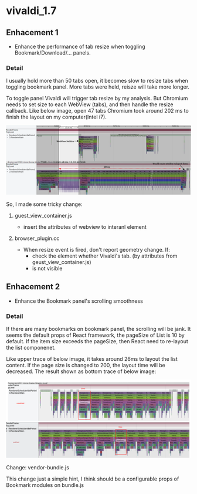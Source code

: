 # vivaldi_1.7

## Enhacement 1
* Enhance the performance of tab resize when toggling Bookmark/Download/... panels.

### Detail
I usually hold more than 50 tabs open, it becomes slow to resize tabs when toggling bookmark panel.
More tabs were held, reisze will take more longer.

To toggle panel Vivaldi will trigger tab resize by my analysis.
But Chromium needs to set size to each WebView (tabs), and then handle the resize callback.
Like below image, open 47 tabs Chromium took around 202 ms to finish the layout on my computer(Intel i7).

<img src="https://github.com/WillyYu/vivaldi_1.7/blob/master/image/1_toggle_panel.png?raw=true"/>

So, I made some tricky change:

1. guest_view_container.js
    - insert the attributes of webview to interanl element

2. browser_plugin.cc
    - When resize event is fired, don't report geometry change. If:
        - check the element whether Vivaldi's tab. (by attributes from geust_view_container.js)
        - is not visible

## Enhacement 2
* Enhance the Bookmark panel's scrolling smoothness

### Detail
If there are many bookmarks on bookmark panel, the scrolling will be jank.
It seems the default props of React framework, the pageSize of List is 10 by default. 
If the item size exceeds the pageSize, then React need to re-layout the list componenet.

Like upper trace of below image, it takes around 26ms to layout the list content.
If the page size is changed to 200, the layout time will be decreased.
The result shown as bottom trace of below image:

<img src="https://github.com/WillyYu/vivaldi_1.7/blob/master/image/2_smoothness.png?raw=true"/>

Change:
vendor-bundle.js

This change just a simple hint, I think should be a configurable props of Bookmark modules on bundle.js

